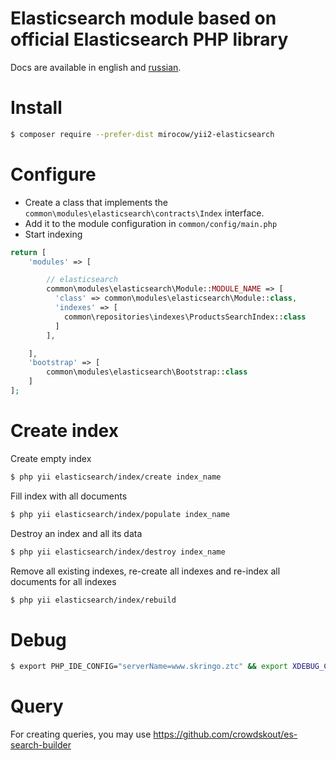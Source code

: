 # Elasticsearch module based on official Elasticsearch PHP library

Docs are available in english and [russian](README.ru.md).

# Install

```bash
$ composer require --prefer-dist mirocow/yii2-elasticsearch
```

# Configure

* Create a class that implements the `common\modules\elasticsearch\contracts\Index` interface.
* Add it to the module configuration in `common/config/main.php`
* Start indexing

```php
return [
    'modules' => [

        // elasticsearch
        common\modules\elasticsearch\Module::MODULE_NAME => [
          'class' => common\modules\elasticsearch\Module::class,
          'indexes' => [
            common\repositories\indexes\ProductsSearchIndex::class
          ]
        ],

    ],
    'bootstrap' => [
        common\modules\elasticsearch\Bootstrap::class
    ]
];
```

# Create index

Create empty index
```bash
$ php yii elasticsearch/index/create index_name
```

Fill index with all documents
```bash
$ php yii elasticsearch/index/populate index_name
```

Destroy an index and all its data
```bash
$ php yii elasticsearch/index/destroy index_name
```

Remove all existing indexes, re-create all indexes and re-index all documents for all indexes
```bash
$ php yii elasticsearch/index/rebuild
```

# Debug

```bash
$ export PHP_IDE_CONFIG="serverName=www.skringo.ztc" && export XDEBUG_CONFIG="remote_host=192.168.1.6 idekey=xdebug" && php7.0 ./yii elasticsearch/index/create products_search
```

# Query

For creating queries, you may use https://github.com/crowdskout/es-search-builder
